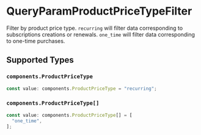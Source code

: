 # QueryParamProductPriceTypeFilter

Filter by product price type. `recurring` will filter data corresponding to subscriptions creations or renewals. `one_time` will filter data corresponding to one-time purchases.


## Supported Types

### `components.ProductPriceType`

```typescript
const value: components.ProductPriceType = "recurring";
```

### `components.ProductPriceType[]`

```typescript
const value: components.ProductPriceType[] = [
  "one_time",
];
```

